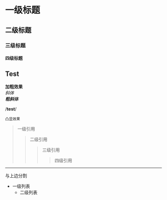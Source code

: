 # 一级标题
## 二级标题
### 三级标题
#### 四级标题

## Test

**加粗效果**<br>
*斜体*<br>
***粗斜体***

/**test**/

`凸显效果`

> 一级引用
>> 二级引用
>>> 三级引用
>>>> 四级引用
---
与上边分割

* 一级列表
  * 二级列表

